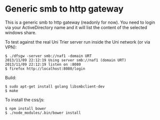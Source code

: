 Generic smb to http gateway
===========================

This is a generic smb to http gateway (readonly for now).  You need to
login via your ActiveDirectory name and it will list the content of
the selected windows share. 

To test against the real Uni Trier server run inside the Uni network
(or via VPN):
```
$ ./dfsgw -server smb://naf1 -domain URT
2013/11/09 22:12:19 Using server smb://naf1 (domain URT)
2013/11/09 22:12:19 listen on :8080
$ firefox http://localhost:8080/login
```


Build:
```
$ sudo apt-get install golang libsmbclient-dev
$ make
```

To install the css/js:
```
$ npm install bower
$ ./node_modules/.bin/bower install
```

